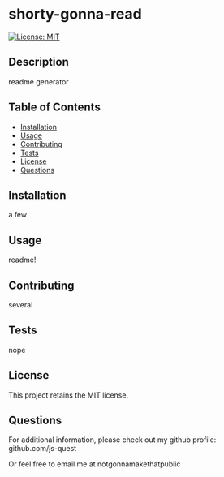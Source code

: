 
  # shorty-gonna-read
  [![License: MIT](https://img.shields.io/badge/License-MIT-yellow.svg)](https://opensource.org/licenses/MIT)

  ## Description
  readme generator

  ## Table of Contents
  - [Installation](#installation)
  - [Usage](#usage)
  - [Contributing](#contributing)
  - [Tests](#tests)
  - [License](#license)
  - [Questions](#questions)

  ## Installation
  a few
  
  ## Usage
  readme!
  
  ## Contributing
  several

  ## Tests
  nope

  ## License
  This project retains the MIT license.

  ## Questions
  For additional information, please check out my github profile:  github.com/js-quest  
  
  Or feel free to email me at notgonnamakethatpublic
  